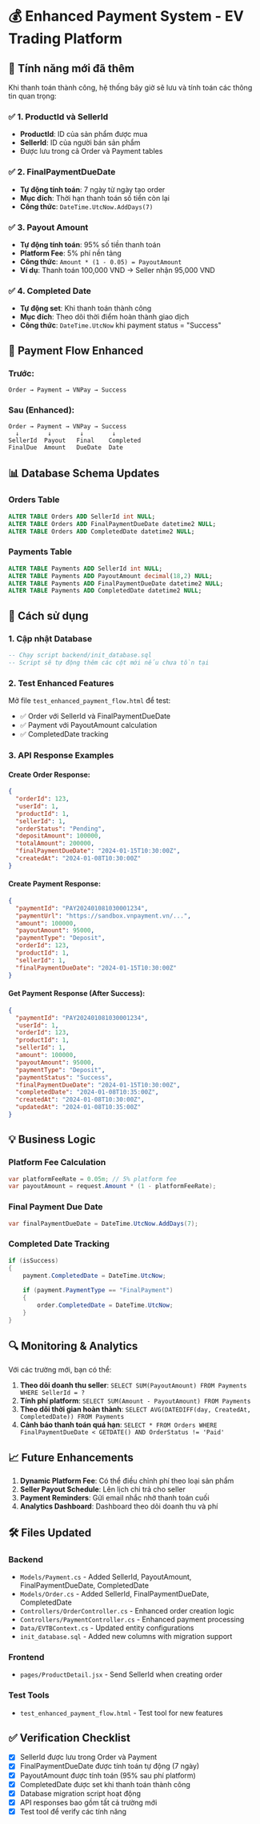 # 💰 Enhanced Payment System - EV Trading Platform

## 🎯 Tính năng mới đã thêm

Khi thanh toán thành công, hệ thống bây giờ sẽ lưu và tính toán các thông tin quan trọng:

### ✅ **1. ProductId và SellerId**
- **ProductId**: ID của sản phẩm được mua
- **SellerId**: ID của người bán sản phẩm
- Được lưu trong cả Order và Payment tables

### ✅ **2. FinalPaymentDueDate**
- **Tự động tính toán**: 7 ngày từ ngày tạo order
- **Mục đích**: Thời hạn thanh toán số tiền còn lại
- **Công thức**: `DateTime.UtcNow.AddDays(7)`

### ✅ **3. Payout Amount**
- **Tự động tính toán**: 95% số tiền thanh toán
- **Platform Fee**: 5% phí nền tảng
- **Công thức**: `Amount * (1 - 0.05) = PayoutAmount`
- **Ví dụ**: Thanh toán 100,000 VND → Seller nhận 95,000 VND

### ✅ **4. Completed Date**
- **Tự động set**: Khi thanh toán thành công
- **Mục đích**: Theo dõi thời điểm hoàn thành giao dịch
- **Công thức**: `DateTime.UtcNow` khi payment status = "Success"

## 🔄 Payment Flow Enhanced

### Trước:
```
Order → Payment → VNPay → Success
```

### Sau (Enhanced):
```
Order → Payment → VNPay → Success
  ↓        ↓        ↓        ↓
SellerId  Payout   Final    Completed
FinalDue  Amount   DueDate  Date
```

## 📊 Database Schema Updates

### Orders Table
```sql
ALTER TABLE Orders ADD SellerId int NULL;
ALTER TABLE Orders ADD FinalPaymentDueDate datetime2 NULL;
ALTER TABLE Orders ADD CompletedDate datetime2 NULL;
```

### Payments Table
```sql
ALTER TABLE Payments ADD SellerId int NULL;
ALTER TABLE Payments ADD PayoutAmount decimal(18,2) NULL;
ALTER TABLE Payments ADD FinalPaymentDueDate datetime2 NULL;
ALTER TABLE Payments ADD CompletedDate datetime2 NULL;
```

## 🚀 Cách sử dụng

### 1. Cập nhật Database
```sql
-- Chạy script backend/init_database.sql
-- Script sẽ tự động thêm các cột mới nếu chưa tồn tại
```

### 2. Test Enhanced Features
Mở file `test_enhanced_payment_flow.html` để test:
- ✅ Order với SellerId và FinalPaymentDueDate
- ✅ Payment với PayoutAmount calculation
- ✅ CompletedDate tracking

### 3. API Response Examples

#### Create Order Response:
```json
{
  "orderId": 123,
  "userId": 1,
  "productId": 1,
  "sellerId": 1,
  "orderStatus": "Pending",
  "depositAmount": 100000,
  "totalAmount": 200000,
  "finalPaymentDueDate": "2024-01-15T10:30:00Z",
  "createdAt": "2024-01-08T10:30:00Z"
}
```

#### Create Payment Response:
```json
{
  "paymentId": "PAY202401081030001234",
  "paymentUrl": "https://sandbox.vnpayment.vn/...",
  "amount": 100000,
  "payoutAmount": 95000,
  "paymentType": "Deposit",
  "orderId": 123,
  "productId": 1,
  "sellerId": 1,
  "finalPaymentDueDate": "2024-01-15T10:30:00Z"
}
```

#### Get Payment Response (After Success):
```json
{
  "paymentId": "PAY202401081030001234",
  "userId": 1,
  "orderId": 123,
  "productId": 1,
  "sellerId": 1,
  "amount": 100000,
  "payoutAmount": 95000,
  "paymentType": "Deposit",
  "paymentStatus": "Success",
  "finalPaymentDueDate": "2024-01-15T10:30:00Z",
  "completedDate": "2024-01-08T10:35:00Z",
  "createdAt": "2024-01-08T10:30:00Z",
  "updatedAt": "2024-01-08T10:35:00Z"
}
```

## 💡 Business Logic

### Platform Fee Calculation
```csharp
var platformFeeRate = 0.05m; // 5% platform fee
var payoutAmount = request.Amount * (1 - platformFeeRate);
```

### Final Payment Due Date
```csharp
var finalPaymentDueDate = DateTime.UtcNow.AddDays(7);
```

### Completed Date Tracking
```csharp
if (isSuccess)
{
    payment.CompletedDate = DateTime.UtcNow;
    
    if (payment.PaymentType == "FinalPayment")
    {
        order.CompletedDate = DateTime.UtcNow;
    }
}
```

## 🔍 Monitoring & Analytics

Với các trường mới, bạn có thể:

1. **Theo dõi doanh thu seller**: `SELECT SUM(PayoutAmount) FROM Payments WHERE SellerId = ?`
2. **Tính phí platform**: `SELECT SUM(Amount - PayoutAmount) FROM Payments`
3. **Theo dõi thời gian hoàn thành**: `SELECT AVG(DATEDIFF(day, CreatedAt, CompletedDate)) FROM Payments`
4. **Cảnh báo thanh toán quá hạn**: `SELECT * FROM Orders WHERE FinalPaymentDueDate < GETDATE() AND OrderStatus != 'Paid'`

## 📈 Future Enhancements

1. **Dynamic Platform Fee**: Có thể điều chỉnh phí theo loại sản phẩm
2. **Seller Payout Schedule**: Lên lịch chi trả cho seller
3. **Payment Reminders**: Gửi email nhắc nhở thanh toán cuối
4. **Analytics Dashboard**: Dashboard theo dõi doanh thu và phí

## 🛠️ Files Updated

### Backend
- `Models/Payment.cs` - Added SellerId, PayoutAmount, FinalPaymentDueDate, CompletedDate
- `Models/Order.cs` - Added SellerId, FinalPaymentDueDate, CompletedDate
- `Controllers/OrderController.cs` - Enhanced order creation logic
- `Controllers/PaymentController.cs` - Enhanced payment processing
- `Data/EVTBContext.cs` - Updated entity configurations
- `init_database.sql` - Added new columns with migration support

### Frontend
- `pages/ProductDetail.jsx` - Send SellerId when creating order

### Test Tools
- `test_enhanced_payment_flow.html` - Test tool for new features

## ✅ Verification Checklist

- [x] SellerId được lưu trong Order và Payment
- [x] FinalPaymentDueDate được tính toán tự động (7 ngày)
- [x] PayoutAmount được tính toán (95% sau phí platform)
- [x] CompletedDate được set khi thanh toán thành công
- [x] Database migration script hoạt động
- [x] API responses bao gồm tất cả trường mới
- [x] Test tool để verify các tính năng
